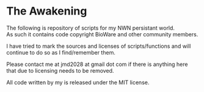 The Awakening
=============

The following is repository of scripts for my NWN persistant world.  
As such it contains code copyright BioWare and other community
members.

I have tried to mark the sources and licenses of scripts/functions
and will continue to do so as I find/remember them.

Please contact me at jmd2028 at gmail dot com if there is anything
here that due to licensing needs to be removed.

All code written by my is released under the MIT license.
